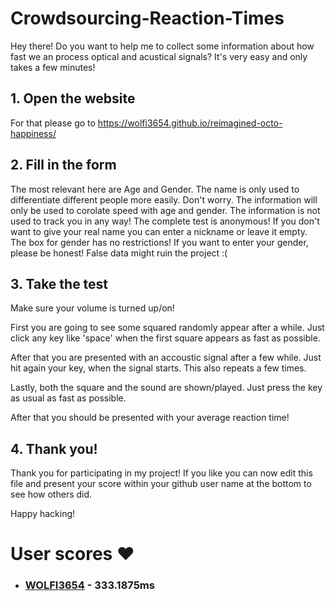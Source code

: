# Crowdsourcing-Reaction-Times
Hey  there! Do you want to help me to collect some information about how fast we an process optical and acustical signals?
It's very easy and only takes a few minutes!

## 1. Open the website
For that please go to https://wolfi3654.github.io/reimagined-octo-happiness/

## 2. Fill in the form
The most relevant here are Age and Gender.
The name is only used to differentiate different people more easily.
Don't worry. The information will only be used to corolate speed with age and gender.
The information is not used to track you in any way! The complete test is anonymous!
If you don't want to give your real name you can enter a nickname or leave it empty.
The box for gender has no restrictions!
If you want to enter your gender, please be honest! False data might ruin the project :(

## 3. Take the test
Make sure your volume is turned up/on!

First you are going to see some squared randomly appear after a while.
Just click any key like 'space' when the first square appears as fast as possible.

After that you are presented with an accoustic signal after a few while.
Just hit again your key, when the signal starts.
This also repeats a few times.

Lastly, both the square and the sound are shown/played.
Just press the key as usual as fast as possible.

After that you should be presented with your average reaction time!

## 4. Thank you!
Thank you for participating in my project!
If you like you can now edit this file and present your score within your github user name at the bottom to see how others did.

Happy hacking!


# User scores ❤️
* ### [WOLFI3654](https://github.com/wolfi3654) - 333.1875ms 

